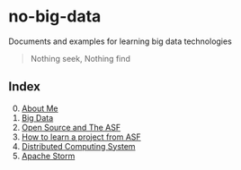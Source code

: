 # no-big-data
Documents and examples for learning big data technologies

>Nothing seek, Nothing find

## Index
0. [About Me](0-about-me.md)
1. [Big Data](1-big-data.md)
2. [Open Source and The ASF](2-open-source-and-the-asf.md)
3. [How to learn a project from ASF](3-how-to-learn-a-project-from-asf.md)
4. [Distributed Computing System](4-distributed-computing-system.md)
5. [Apache Storm](5-apache-storm.md)

